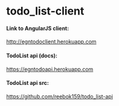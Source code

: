 # todo_list-client

#### Link to AngularJS client: ####
  http://egntodoclient.herokuapp.com

#### TodoList api (docs): ####
  https://egntodoapi.herokuapp.com

#### TodoList api src: ####
  https://github.com/reebok159/todo_list-api
